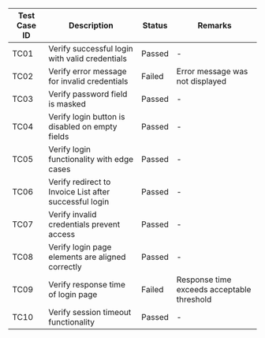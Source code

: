 | Test Case ID | Description                                   | Status | Remarks                                      |
|--------------|-----------------------------------------------|--------|----------------------------------------------|
| TC01         | Verify successful login with valid credentials | Passed | -                                            |
| TC02         | Verify error message for invalid credentials | Failed | Error message was not displayed             |
| TC03         | Verify password field is masked               | Passed | -                                            |
| TC04         | Verify login button is disabled on empty fields | Passed | -                                            |
| TC05         | Verify login functionality with edge cases    | Passed | -                                            |
| TC06         | Verify redirect to Invoice List after successful login | Passed | -                                            |
| TC07         | Verify invalid credentials prevent access      | Passed | -                                            |
| TC08         | Verify login page elements are aligned correctly | Passed | -                                            |
| TC09         | Verify response time of login page             | Failed | Response time exceeds acceptable threshold  |
| TC10         | Verify session timeout functionality            | Passed | -                                            |
